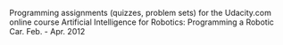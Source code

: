 Programming assignments (quizzes, problem sets) for the Udacity.com online course Artificial Intelligence for Robotics: Programming a Robotic Car.  Feb. - Apr. 2012


